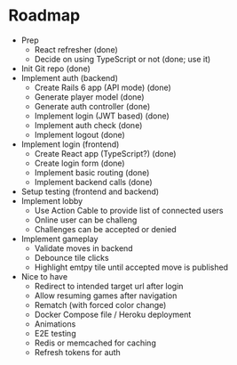 Roadmap
=======

* Prep
  * React refresher (done)
  * Decide on using TypeScript or not (done; use it)
* Init Git repo (done)
* Implement auth (backend)
  * Create Rails 6 app (API mode) (done)
  * Generate player model (done)
  * Generate auth controller (done)
  * Implement login (JWT based) (done)
  * Implement auth check (done)
  * Implement logout (done)
* Implement login (frontend)
  * Create React app (TypeScript?) (done)
  * Create login form (done)
  * Implement basic routing (done)
  * Implement backend calls (done)
* Setup testing (frontend and backend)
* Implement lobby
  * Use Action Cable to provide list of connected users
  * Online user can be challeng
  * Challenges can be accepted or denied
* Implement gameplay
  * Validate moves in backend
  * Debounce tile clicks
  * Highlight emtpy tile until accepted move is published
* Nice to have
  * Redirect to intended target url after login
  * Allow resuming games after navigation
  * Rematch (with forced color change)
  * Docker Compose file / Heroku deployment
  * Animations
  * E2E testing
  * Redis or memcached for caching
  * Refresh tokens for auth
